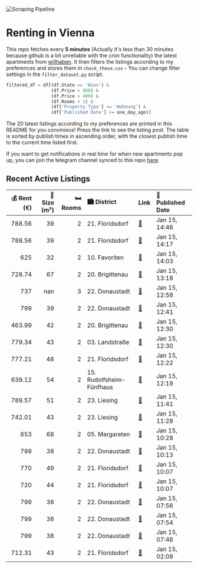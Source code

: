 ![Scraping Pipeline](https://github.com/AthomsG/renting-in-vienna/actions/workflows/run_pipeline.yml/badge.svg)


# Renting in Vienna

This repo fetches every **5 minutes** (Actually it's less than 30 minutes because github is a bit unreliable with the cron functionality) the latest apartments from [willhaben](https://www.willhaben.at/).
It then filters the listings according to my preferences and stores them in `check_these.csv` - You can change filter settings in the `filter_dataset.py` script.

```python
filtered_df = df[(df.State == 'Wien') & 
                 (df.Price < 800) &
                 (df.Price > 400) &
                 (df.Rooms > 1) &
                 (df['Property Type'] == 'Wohnung') &
                 (df['Published Date'] >= one_day_ago)]
```

The 20 latest listings according to my preferences are printed in this README for you conviniece! Press the link to see the listing post.
The table is sorted by publish times in ascending order, with the closest publish time to the current time listed first.

If you want to get notifications in real time for when new apartments pop up, you can join the telegram channel synced to this repo [here](https://t.me/+1HPAYOf5BSsyNTlk).

## Recent Active Listings

|   💰 Rent (€) |   📏 Size (m²) |   🛏️ Rooms | 🏙️ District              | Link                                                                                                                                                                                                                                             | 📅 Published Date   |
|-------------:|--------------:|-----------:|:-------------------------|:-------------------------------------------------------------------------------------------------------------------------------------------------------------------------------------------------------------------------------------------------|:-------------------|
|       788.56 |            39 |          2 | 21. Floridsdorf          | [🔗](https://www.willhaben.at/iad/immobilien/d/mietwohnungen/wien/wien-1210-floridsdorf/wohnen-zum-fairen-preis---wohnen-im-gr%C3%BCnen-und-doch-urban-%28u1-leopoldau-%2B-u6-floridsdorf%29---mit-vollm%C3%B6blierter-k%C3%BCche%21-2073689009/) | Jan 15, 14:46      |
|       788.56 |            39 |          2 | 21. Floridsdorf          | [🔗](https://www.willhaben.at/iad/immobilien/d/mietwohnungen/wien/wien-1210-floridsdorf/leo-131---hochwertige-neubauwohnungen-mit-anbindung-zu-u6-s-bahn-und-u1-in-leopoldau-mit-inkludierter-k%C3%BCche-1058670682/)                             | Jan 15, 14:17      |
|       625    |            32 |          2 | 10. Favoriten            | [🔗](https://www.willhaben.at/iad/immobilien/d/mietwohnungen/wien/wien-1100-favoriten/provisionsfrei---sch%C3%B6ne-2-zimmer-wohnung-ideal-f%C3%BCr-p%C3%A4rchen-oder-singles-2109286336/)                                                         | Jan 15, 14:03      |
|       728.74 |            67 |          2 | 20. Brigittenau          | [🔗](https://www.willhaben.at/iad/immobilien/d/mietwohnungen/wien/wien-1200-brigittenau/2-zimmer-wohnung-inkl.-m%C3%B6blierter-k%C3%BCche-1486392755/)                                                                                            | Jan 15, 13:18      |
|       737    |           nan |          3 | 22. Donaustadt           | [🔗](https://www.willhaben.at/iad/immobilien/d/mietwohnungen/wien/wien-1220-donaustadt/wohnkomfort-mitten-in-kagran---u1-kagraner-platz-773346668/)                                                                                               | Jan 15, 12:58      |
|       799    |            39 |          2 | 22. Donaustadt           | [🔗](https://www.willhaben.at/iad/immobilien/d/mietwohnungen/wien/wien-1220-donaustadt/1.-monat-mietfrei---pfalzgasse-29---traumhafter-erstbezug-in-ruhelage:-2-zimmer-wohnung-mit-balkon-1661410316/)                                            | Jan 15, 12:41      |
|       463.99 |            42 |          2 | 20. Brigittenau          | [🔗](https://www.willhaben.at/iad/immobilien/d/mietwohnungen/wien/wien-1200-brigittenau/gemeindewohnung-mit-vms-1-wohnraum-datum-31.12.24-1633489089/)                                                                                            | Jan 15, 12:30      |
|       779.34 |            43 |          2 | 03. Landstraße           | [🔗](https://www.willhaben.at/iad/immobilien/d/mietwohnungen/wien/wien-1030-landstra%C3%9Fe/ideales-stadtapartment-in-zentraler-lage-2098209235/)                                                                                                 | Jan 15, 12:30      |
|       777.21 |            48 |          2 | 21. Floridsdorf          | [🔗](https://www.willhaben.at/iad/immobilien/d/mietwohnungen/wien/wien-1210-floridsdorf/gepflegte-studentenwohnungen-mit-einbauk%C3%BCche-in-1210-zu-mieten-1030049299/)                                                                          | Jan 15, 12:22      |
|       639.12 |            54 |          2 | 15. Rudolfsheim-Fünfhaus | [🔗](https://www.willhaben.at/iad/immobilien/d/mietwohnungen/wien/wien-1150-rudolfsheim-f%C3%BCnfhaus/charmante-&-modern-ausgestattete-2-zimmer-altbau-wohnung-mit-terrasse%21-1963680381/)                                                       | Jan 15, 12:19      |
|       789.57 |            51 |          2 | 23. Liesing              | [🔗](https://www.willhaben.at/iad/immobilien/d/mietwohnungen/wien/wien-1230-liesing/wohnpark-liesing-%21-dirmhirngasse-76-&-78-1972153426/)                                                                                                       | Jan 15, 11:41      |
|       742.01 |            43 |          2 | 23. Liesing              | [🔗](https://www.willhaben.at/iad/immobilien/d/mietwohnungen/wien/wien-1230-liesing/2-zimmer-neubauwohnung-inkl.-komplettk%C3%BCche-balkon-au%C3%9Fenfl%C3%A4che-und-kellerabteil/-bg17-top-1-11-1587671001/)                                     | Jan 15, 11:28      |
|       653    |            68 |          2 | 05. Margareten           | [🔗](https://www.willhaben.at/iad/immobilien/d/mietwohnungen/wien/wien-1050-margareten/%21%212-zimmer-gemeindewohnung-ab-m%C3%A4rz-verf%C3%BCgbar-ist%21-2140802943/)                                                                             | Jan 15, 10:28      |
|       799    |            38 |          2 | 22. Donaustadt           | [🔗](https://www.willhaben.at/iad/immobilien/d/mietwohnungen/wien/wien-1220-donaustadt/1-monat-mietfrei-%7C-pfalzgasse-29---zwei-zimmer-und-ein-balkon---traumhafter-erstbezug-1201153703/)                                                       | Jan 15, 10:13      |
|       770    |            49 |          2 | 21. Floridsdorf          | [🔗](https://www.willhaben.at/iad/immobilien/d/mietwohnungen/wien/wien-1210-floridsdorf/jetzt-mieten-sp%C3%A4ter-kaufen:-wohnen-in-stammersdorfer-naturidylle-761411382/)                                                                         | Jan 15, 10:07      |
|       720    |            44 |          2 | 21. Floridsdorf          | [🔗](https://www.willhaben.at/iad/immobilien/d/mietwohnungen/wien/wien-1210-floridsdorf/mietwohnung-genie%C3%9Fen-kaufoption-nutzen:-wohnen-in-stammersdorfer-naturkulisse-761411356/)                                                            | Jan 15, 10:07      |
|       799    |            38 |          2 | 22. Donaustadt           | [🔗](https://www.willhaben.at/iad/immobilien/d/mietwohnungen/wien/wien-1220-donaustadt/1-monat-mietfrei:-erstbezug-im-gr%C3%BCnen-nahe-der-u2---zwischen-badeteich-hirschstetten-und-seestadt-954325505/)                                         | Jan 15, 07:56      |
|       799    |            38 |          2 | 22. Donaustadt           | [🔗](https://www.willhaben.at/iad/immobilien/d/mietwohnungen/wien/wien-1220-donaustadt/1-monat-mietfrei:-erstbezug-im-gr%C3%BCnen-nahe-der-u2---zwischen-badeteich-hirschstetten-und-seestadt-968537777/)                                         | Jan 15, 07:54      |
|       799    |            38 |          2 | 22. Donaustadt           | [🔗](https://www.willhaben.at/iad/immobilien/d/mietwohnungen/wien/wien-1220-donaustadt/1-monat-mietfrei:-erstbezug-im-gr%C3%BCnen-nahe-der-u2---zwischen-badeteich-hirschstetten-und-seestadt-2033089937/)                                        | Jan 15, 07:46      |
|       712.31 |            43 |          2 | 21. Floridsdorf          | [🔗](https://www.willhaben.at/iad/immobilien/d/mietwohnungen/wien/wien-1210-floridsdorf/sehr-gut-gelegene-43m%C2%B2-wohnung---ihr-neues-zuhause-mit-allem-was-sie-brauchen%21-5-minuten-zu-fu%C3%9F-von-der-donauinsel-entfernt-1781341824/)      | Jan 15, 02:09      |
